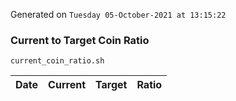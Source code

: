 Generated on `Tuesday 05-October-2021 at 13:15:22`

### Current to Target Coin Ratio
`current_coin_ratio.sh`

Date|Current|Target|Ratio
---|---|---|---
